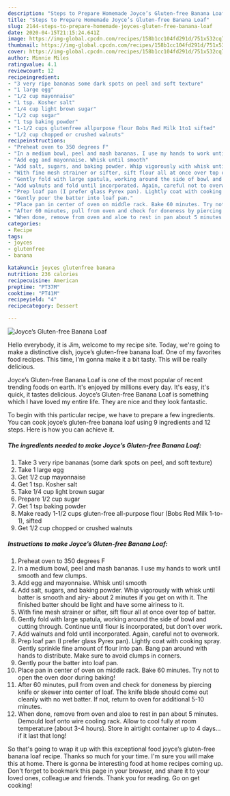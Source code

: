 ```yaml
---
description: "Steps to Prepare Homemade Joyce’s Gluten-free Banana Loaf"
title: "Steps to Prepare Homemade Joyce’s Gluten-free Banana Loaf"
slug: 2144-steps-to-prepare-homemade-joyces-gluten-free-banana-loaf
date: 2020-04-15T21:15:24.641Z
image: https://img-global.cpcdn.com/recipes/158b1cc104fd291d/751x532cq70/joyces-gluten-free-banana-loaf-recipe-main-photo.jpg
thumbnail: https://img-global.cpcdn.com/recipes/158b1cc104fd291d/751x532cq70/joyces-gluten-free-banana-loaf-recipe-main-photo.jpg
cover: https://img-global.cpcdn.com/recipes/158b1cc104fd291d/751x532cq70/joyces-gluten-free-banana-loaf-recipe-main-photo.jpg
author: Minnie Miles
ratingvalue: 4.1
reviewcount: 12
recipeingredient:
- "3 very ripe bananas some dark spots on peel and soft texture"
- "1 large egg"
- "1/2 cup mayonnaise"
- "1 tsp. Kosher salt"
- "1/4 cup light brown sugar"
- "1/2 cup sugar"
- "1 tsp baking powder"
- "1-1/2 cups glutenfree allpurpose flour Bobs Red Milk 1to1 sifted"
- "1/2 cup chopped or crushed walnuts"
recipeinstructions:
- "Preheat oven to 350 degrees F"
- "In a medium bowl, peel and mash bananas. I use my hands to work until smooth and few clumps."
- "Add egg and mayonnaise. Whisk until smooth"
- "Add salt, sugars, and baking powder. Whip vigorously with whisk until batter is smooth and airy- about 2 minutes if you get on with it. The finished batter should be light and have some airiness to it."
- "With fine mesh strainer or sifter, sift flour all at once over top of batter."
- "Gently fold with large spatula, working around the side of bowl and cutting through. Continue until flour is incorporated, but don’t over work."
- "Add walnuts and fold until incorporated. Again, careful not to overwork."
- "Prep loaf pan (I prefer glass Pyrex pan). Lightly coat with cooking spray. Gently sprinkle fine amount of flour into pan. Bang pan around with hands to distribute. Make sure to avoid clumps in corners."
- "Gently pour the batter into loaf pan."
- "Place pan in center of oven on middle rack. Bake 60 minutes. Try not to open the oven door during baking!"
- "After 60 minutes, pull from oven and check for doneness by piercing knife or skewer into center of loaf. The knife blade should come out cleanly with no wet batter. If not, return to oven for additional 5-10 minutes."
- "When done, remove from oven and aloe to rest in pan about 5 minutes. Demould loaf onto wire cooling rack. Allow to cool fully at room temperature (about 3-4 hours). Store in airtight container up to 4 days... if it last that long!"
categories:
- Recipe
tags:
- joyces
- glutenfree
- banana

katakunci: joyces glutenfree banana 
nutrition: 236 calories
recipecuisine: American
preptime: "PT37M"
cooktime: "PT41M"
recipeyield: "4"
recipecategory: Dessert

---
```



![Joyce’s Gluten-free Banana Loaf](https://img-global.cpcdn.com/recipes/158b1cc104fd291d/751x532cq70/joyces-gluten-free-banana-loaf-recipe-main-photo.jpg)

Hello everybody, it is Jim, welcome to my recipe site. Today, we're going to make a distinctive dish, joyce’s gluten-free banana loaf. One of my favorites food recipes. This time, I'm gonna make it a bit tasty. This will be really delicious.

Joyce’s Gluten-free Banana Loaf is one of the most popular of recent trending foods on earth. It's enjoyed by millions every day. It's easy, it's quick, it tastes delicious. Joyce’s Gluten-free Banana Loaf is something which I have loved my entire life. They are nice and they look fantastic.




To begin with this particular recipe, we have to prepare a few ingredients. You can cook joyce’s gluten-free banana loaf using 9 ingredients and 12 steps. Here is how you can achieve it.

<!--inarticleads1-->

##### The ingredients needed to make Joyce’s Gluten-free Banana Loaf:

1. Take 3 very ripe bananas (some dark spots on peel, and soft texture)
1. Take 1 large egg
1. Get 1/2 cup mayonnaise
1. Get 1 tsp. Kosher salt
1. Take 1/4 cup light brown sugar
1. Prepare 1/2 cup sugar
1. Get 1 tsp baking powder
1. Make ready 1-1/2 cups gluten-free all-purpose flour (Bobs Red Milk 1-to-1), sifted
1. Get 1/2 cup chopped or crushed walnuts




<!--inarticleads2-->

##### Instructions to make Joyce’s Gluten-free Banana Loaf:

1. Preheat oven to 350 degrees F
1. In a medium bowl, peel and mash bananas. I use my hands to work until smooth and few clumps.
1. Add egg and mayonnaise. Whisk until smooth
1. Add salt, sugars, and baking powder. Whip vigorously with whisk until batter is smooth and airy- about 2 minutes if you get on with it. The finished batter should be light and have some airiness to it.
1. With fine mesh strainer or sifter, sift flour all at once over top of batter.
1. Gently fold with large spatula, working around the side of bowl and cutting through. Continue until flour is incorporated, but don’t over work.
1. Add walnuts and fold until incorporated. Again, careful not to overwork.
1. Prep loaf pan (I prefer glass Pyrex pan). Lightly coat with cooking spray. Gently sprinkle fine amount of flour into pan. Bang pan around with hands to distribute. Make sure to avoid clumps in corners.
1. Gently pour the batter into loaf pan.
1. Place pan in center of oven on middle rack. Bake 60 minutes. Try not to open the oven door during baking!
1. After 60 minutes, pull from oven and check for doneness by piercing knife or skewer into center of loaf. The knife blade should come out cleanly with no wet batter. If not, return to oven for additional 5-10 minutes.
1. When done, remove from oven and aloe to rest in pan about 5 minutes. Demould loaf onto wire cooling rack. Allow to cool fully at room temperature (about 3-4 hours). Store in airtight container up to 4 days... if it last that long!




So that's going to wrap it up with this exceptional food joyce’s gluten-free banana loaf recipe. Thanks so much for your time. I'm sure you will make this at home. There is gonna be interesting food at home recipes coming up. Don't forget to bookmark this page in your browser, and share it to your loved ones, colleague and friends. Thank you for reading. Go on get cooking!
